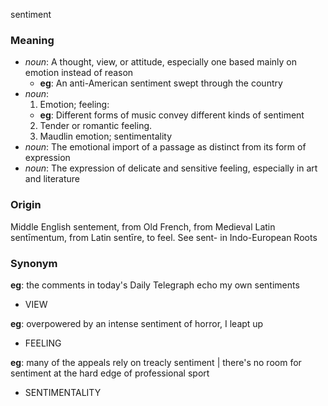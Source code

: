 sentiment
### Meaning
+ _noun_: A thought, view, or attitude, especially one based mainly on emotion instead of reason
    + __eg__: An anti-American sentiment swept through the country
+ _noun_:
   1. Emotion; feeling:
    + __eg__: Different forms of music convey different kinds of sentiment
   2. Tender or romantic feeling.
   3. Maudlin emotion; sentimentality
+ _noun_: The emotional import of a passage as distinct from its form of expression
+ _noun_: The expression of delicate and sensitive feeling, especially in art and literature

### Origin

Middle English sentement, from Old French, from Medieval Latin sentīmentum, from Latin sentīre, to feel. See sent- in Indo-European Roots

### Synonym

__eg__: the comments in today's Daily Telegraph echo my own sentiments

+ VIEW

__eg__: overpowered by an intense sentiment of horror, I leapt up

+ FEELING

__eg__: many of the appeals rely on treacly sentiment | there's no room for sentiment at the hard edge of professional sport

+ SENTIMENTALITY


